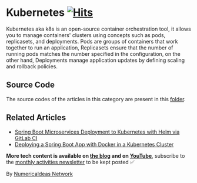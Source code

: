 # Kubernetes&nbsp;[![Hits](https://hits.seeyoufarm.com/api/count/incr/badge.svg?url=https%3A%2F%2Fgithub.com%2Fnumerica-ideas%2Fcommunity%2Ftree%2Fmaster%2Fkubernetes&count_bg=%2379C83D&title_bg=%23555555&icon=&icon_color=%23E7E7E7&title=hits&edge_flat=false)](https://blog.numericaideas.com/tag/kubernetes)

Kubernetes aka k8s is an open-source container orchestration tool, it allows you to manage containers' clusters using concepts such as pods, replicasets, and deployments. Pods are groups of containers that work together to run an application, Replicasets ensure that the number of running pods matches the number specified in the configuration, on the other hand, Deployments manage application updates by defining scaling and rollback policies.

## Source Code
The source codes of the articles in this category are present in this [folder](./).

## Related Articles
<!-- TAG-POSTS-LIST:START -->
- [Spring Boot Microservices Deployment to Kubernetes with Helm via GitLab CI](https://blog.numericaideas.com/springboot-microservices-deployment-kubernetes-helm-gitlabci/)
- [Deploying a Spring Boot App with Docker in a Kubernetes Cluster](https://blog.numericaideas.com/deploying-springboot-app-with-docker-and-kubernetes/)
<!-- TAG-POSTS-LIST:END -->

**More tech content is available on [the blog](https://blog.numericaideas.com) and on [YouTube](https://www.youtube.com/@numericaideas/channels?sub_confirmation=1)**, subscribe to the [monthly activities newsletter](https://news.numericaideas.com) to be kept posted ✅

By [NumericaIdeas Network](https://numericaideas.com)
